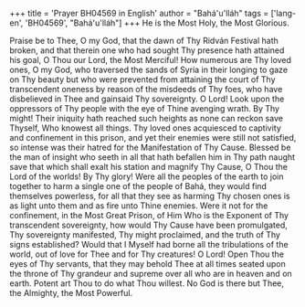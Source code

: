 +++
title = 'Prayer BH04569 in English'
author = "Bahá'u'lláh"
tags = ['lang-en', 'BH04569', "Bahá'u'lláh"]
+++
He is the Most Holy, the Most Glorious.

Praise be to Thee, O my God, that the dawn of Thy Ridván Festival hath broken, and that therein one who had sought Thy presence hath attained his goal, O Thou our Lord, the Most Merciful! How numerous are Thy loved ones, O my God, who traversed the sands of Syria in their longing to gaze on Thy beauty but who were prevented from attaining the court of Thy transcendent oneness by reason of the misdeeds of Thy foes, who have disbelieved in Thee and gainsaid Thy sovereignty.
O Lord! Look upon the oppressors of Thy people with the eye of Thine avenging wrath. By Thy might! Their iniquity hath reached such heights as none can reckon save Thyself, Who knowest all things. Thy loved ones acquiesced to captivity and confinement in this prison, and yet their enemies were still not satisfied, so intense was their hatred for the Manifestation of Thy Cause. Blessed be the man of insight who seeth in all that hath befallen him in Thy path naught save that which shall exalt his station and magnify Thy Cause, O Thou the Lord of the worlds!
By Thy glory! Were all the peoples of the earth to join together to harm a single one of the people of Bahá, they would find themselves powerless, for all that they see as harming Thy chosen ones is as light unto them and as fire unto Thine enemies. Were it not for the confinement, in the Most Great Prison, of Him Who is the Exponent of Thy transcendent sovereignty, how would Thy Cause have been promulgated, Thy sovereignty manifested, Thy might proclaimed, and the truth of Thy signs established? Would that I Myself had borne all the tribulations of the world, out of love for Thee and for Thy creatures!
O Lord! Open Thou the eyes of Thy servants, that they may behold Thee at all times seated upon the throne of Thy grandeur and supreme over all who are in heaven and on earth. Potent art Thou to do what Thou willest. No God is there but Thee, the Almighty, the Most Powerful.

